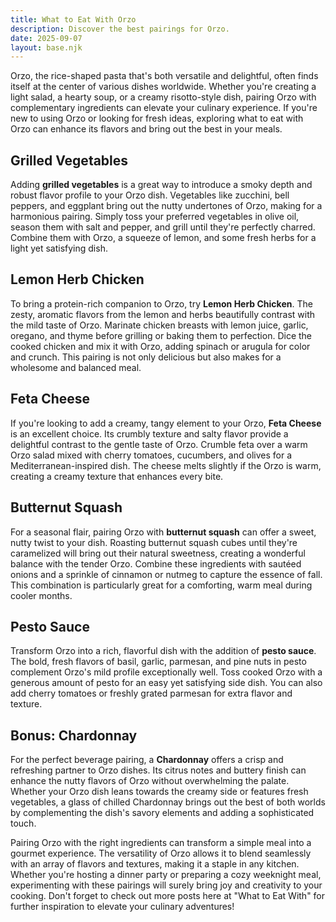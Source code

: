 ```yaml
---
title: What to Eat With Orzo
description: Discover the best pairings for Orzo.
date: 2025-09-07
layout: base.njk
---
```


Orzo, the rice-shaped pasta that's both versatile and delightful, often finds itself at the center of various dishes worldwide. Whether you're creating a light salad, a hearty soup, or a creamy risotto-style dish, pairing Orzo with complementary ingredients can elevate your culinary experience. If you're new to using Orzo or looking for fresh ideas, exploring what to eat with Orzo can enhance its flavors and bring out the best in your meals.

## **Grilled Vegetables**

Adding **grilled vegetables** is a great way to introduce a smoky depth and robust flavor profile to your Orzo dish. Vegetables like zucchini, bell peppers, and eggplant bring out the nutty undertones of Orzo, making for a harmonious pairing. Simply toss your preferred vegetables in olive oil, season them with salt and pepper, and grill until they're perfectly charred. Combine them with Orzo, a squeeze of lemon, and some fresh herbs for a light yet satisfying dish.

## **Lemon Herb Chicken**

To bring a protein-rich companion to Orzo, try **Lemon Herb Chicken**. The zesty, aromatic flavors from the lemon and herbs beautifully contrast with the mild taste of Orzo. Marinate chicken breasts with lemon juice, garlic, oregano, and thyme before grilling or baking them to perfection. Dice the cooked chicken and mix it with Orzo, adding spinach or arugula for color and crunch. This pairing is not only delicious but also makes for a wholesome and balanced meal.

## **Feta Cheese**

If you're looking to add a creamy, tangy element to your Orzo, **Feta Cheese** is an excellent choice. Its crumbly texture and salty flavor provide a delightful contrast to the gentle taste of Orzo. Crumble feta over a warm Orzo salad mixed with cherry tomatoes, cucumbers, and olives for a Mediterranean-inspired dish. The cheese melts slightly if the Orzo is warm, creating a creamy texture that enhances every bite.

## **Butternut Squash**

For a seasonal flair, pairing Orzo with **butternut squash** can offer a sweet, nutty twist to your dish. Roasting butternut squash cubes until they're caramelized will bring out their natural sweetness, creating a wonderful balance with the tender Orzo. Combine these ingredients with sautéed onions and a sprinkle of cinnamon or nutmeg to capture the essence of fall. This combination is particularly great for a comforting, warm meal during cooler months.

## **Pesto Sauce**

Transform Orzo into a rich, flavorful dish with the addition of **pesto sauce**. The bold, fresh flavors of basil, garlic, parmesan, and pine nuts in pesto complement Orzo's mild profile exceptionally well. Toss cooked Orzo with a generous amount of pesto for an easy yet satisfying side dish. You can also add cherry tomatoes or freshly grated parmesan for extra flavor and texture.

## **Bonus: Chardonnay**

For the perfect beverage pairing, a **Chardonnay** offers a crisp and refreshing partner to Orzo dishes. Its citrus notes and buttery finish can enhance the nutty flavors of Orzo without overwhelming the palate. Whether your Orzo dish leans towards the creamy side or features fresh vegetables, a glass of chilled Chardonnay brings out the best of both worlds by complementing the dish's savory elements and adding a sophisticated touch.

Pairing Orzo with the right ingredients can transform a simple meal into a gourmet experience. The versatility of Orzo allows it to blend seamlessly with an array of flavors and textures, making it a staple in any kitchen. Whether you're hosting a dinner party or preparing a cozy weeknight meal, experimenting with these pairings will surely bring joy and creativity to your cooking. Don't forget to check out more posts here at "What to Eat With" for further inspiration to elevate your culinary adventures!